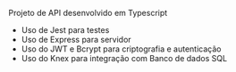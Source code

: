 Projeto de API desenvolvido em Typescript
- Uso de Jest para testes
- Uso de Express para servidor
- Uso do JWT e Bcrypt para criptografia e autenticação
- Uso do Knex para integração com Banco de dados SQL
